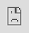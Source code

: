 ```yaml
---
new: false
footer: true
header: true
updated: false
layout: templates/new/help/post-new.html
title: How to Install Helperbird
description: Follow our step-by-step guide to effortlessly install Helperbird on various browsers including Google Chrome, Firefox, Safari, and Edge. Enhance your browsing experience across multiple platforms with Helperbird.
keywords:
  Dyslexia software, Reading Mode for Google Chrome, Voice typing for chrome, Text to speech for
  chrome, text reader, Immersive Reader, dyslexia fonts, accessibility software, dyslexia software,
  Helperbird for Edge, Helperbird for Firefox, Helperbird for Chrome, Opendyslexic for Chrome,
  OpenDyslexic
youtubeId: vwT8SAJfU3E
cardTitle: Installing Helperbird
featureDescription: Discover how to install Helperbird on Google Chrome, Firefox, Safari, and Edge.
date: 2016-01-04
headerTags: 
  [
    { tag: "how-to-install-helperbird-for-google-chrome", title: "Google Chrome" },
    { tag: "how-to-install-helperbird-for-microsoft-edge", title: "Microsoft Edge" },
    { tag: "how-to-install-helperbird-for-safari", title: "Safari" },
    { tag: "how-to-install-helperbird-for-mozilla-firefox", title: "Mozilla Firefox" },
    { tag: "how-to-install-helperbird-on-google-docs", title: "Google Docs" },
    { tag: "how-to-install-helperbird-on-google-slides", title: "Google Slides" },
    { tag: "how-to-install-the-helperbird-on-ipad-iphone", title: "iPhone/iPad" }
  ]  
tags:
  - introduction
  - helpguides
  - introductionHelpGuides
url: help/installing-helperbird/
permalink: help/installing-helperbird/
---
```


Getting Helperbird installed is quick and easy. Just pick your browser or device below and follow the steps. You'll be up and running in no time.

---

## How to Install Helperbird for Google Chrome

### Step 1: Open the Chrome Web Store

Launch Google Chrome on your computer. Go to the [Helperbird extension page on the Chrome Web Store](https://chrome.google.com/webstore/detail/helperbird/ahmapmilbkfamljbpgphfndeemhnajme).


---

### Step 2: Add to Chrome

Click the blue **Add to Chrome** button on the Helperbird extension page.


---

### Step 3: Confirm Installation

A pop-up window will appear asking for confirmation. Click **Add Extension** to proceed.


---

### Step 4: Start Using Helperbird

Helperbird is now installed! You'll see the Helperbird icon appear in the top-right corner of Chrome. Click it to start using Helperbird.


---

## How to Install Helperbird for Microsoft Edge

### Step 1: Open the Edge Add-ons Store

Start Microsoft Edge on your computer. Go to the [Helperbird page in the Microsoft Edge Add-ons store](https://microsoftedge.microsoft.com/addons/detail/helperbird/gfjkfjnhkpncjfjgcfhfhljomfejnpbk).


---

### Step 2: Get the Extension

Click the **Get** button to start installing Helperbird.


---

### Step 3: Confirm Installation

A pop-up will appear asking for confirmation. Click **Add extension**.


---

### Step 4: Start Using Helperbird

Helperbird is now installed! The Helperbird icon will appear in the top-right corner of Edge. Click it to open Helperbird.


---

## How to Install Helperbird for Mozilla Firefox

### Step 1: Open the Firefox Add-ons Store

Launch Firefox on your computer. Go to the [Helperbird page in the Firefox Add-ons store](https://addons.mozilla.org/en-US/firefox/addon/helperbird/).


---

### Step 2: Add to Firefox

Click **Add to Firefox** to install Helperbird.


---

### Step 3: Confirm Installation

A pop-up window will appear. Click **Add** to confirm the installation.


---

### Step 4: Start Using Helperbird

Helperbird is now installed! You'll see the Helperbird icon in your Firefox toolbar. Click it to start using Helperbird.


---

## How to Install Helperbird for Safari

### Step 1: Open the App Store

Start Safari on your Mac. Open the App Store application.


---

### Step 2: Search for Helperbird

Search for [Helperbird for Safari in the App Store](https://apps.apple.com/us/app/helperbird-for-safari/id1589138053).

<div class="aspect-w-16 aspect-h-9 mt-12 mb-12">
---

### Step 3: Install Helperbird

Click **Get** or **Install** and follow the prompts to download Helperbird.


---

### Step 4: Enable in Safari

Once installed, open Safari Preferences and go to the **Extensions** tab. Find Helperbird and check the box to enable it.


---

### Step 5: Start Using Helperbird

Helperbird is now ready to use in Safari! You'll see the Helperbird icon in your Safari toolbar.


---

## How to Install Helperbird on Google Docs

### Step 1: Open Google Docs

Start a Google Docs document in your browser.


---

### Step 2: Go to Add-ons

Click **Extensions** in the top menu bar (previously called Add-ons in older versions).


---

### Step 3: Get Add-ons

Select **Add-ons** > **Get add-ons** from the dropdown menu.


---

### Step 4: Search for Helperbird

The Google Workspace Marketplace will open. Search for "Helperbird" in the search bar.


---

### Step 5: Install Helperbird

Click **Install** on the Helperbird listing.


---

### Step 6: Allow Permissions

A pop-up will ask for permissions. Click **Continue** and then **Allow** to grant Helperbird the necessary permissions.


---

### Step 7: Start Using Helperbird

Helperbird is now installed! Access it from the **Extensions** > **Helperbird** menu in Google Docs.


---

## How to Install Helperbird on Google Slides

### Step 1: Open Google Slides

Start a Google Slides presentation in your browser.


---

### Step 2: Go to Add-ons

Click **Extensions** in the top menu bar (previously called Add-ons in older versions).


---

### Step 3: Get Add-ons

Select **Add-ons** > **Get add-ons** from the dropdown menu.


---

### Step 4: Search for Helperbird

The Google Workspace Marketplace will open. Search for "Helperbird" in the search bar.


---

### Step 5: Install Helperbird

Click **Install** on the Helperbird listing.


---

### Step 6: Allow Permissions

A pop-up will ask for permissions. Click **Continue** and then **Allow** to grant Helperbird the necessary permissions.



---

### Step 7: Start Using Helperbird

Helperbird is now installed! Access it from the **Extensions** > **Helperbird** menu in Google Slides.



---

## How to Install Helperbird on iPad/iPhone

### Step 1: Open the App Store

Launch the App Store on your iPad or iPhone.



---

### Step 2: Search for Helperbird

Search for [Helperbird for Safari](https://apps.apple.com/us/app/helperbird-for-safari/id1589138053) in the App Store.


---

### Step 3: Download the App

Tap **GET** or **INSTALL** to download and install the Helperbird app. You may need to use Face ID, Touch ID, or your Apple ID password.



---

### Step 4: Open the App

Once installed, tap the Helperbird app icon on your home screen to open it.


---

### Step 5: Enable in Safari

Follow the on-screen instructions to enable Helperbird in Safari. You'll need to go to your device's Settings > Safari > Extensions and turn on Helperbird.


---

### Step 6: Start Using Helperbird

Helperbird is now ready to use in Safari on your iPhone or iPad!

![Using Helperbird on iOS](ios-helperbird-ready.png)

**Note:** Helperbird requires iOS 15.0 or later.

**Tip:** After installing on any browser, consider pinning Helperbird to your toolbar for quick access. Check out our [guide on pinning extensions](/help/how-to-pin-a-chrome-extension/)!

---

## Video Tutorial

{% if youtubeId %}
<div class="aspect-w-16 aspect-h-9 mt-12 mb-12">
<iframe
  style="position: absolute; top: 0; left: 0; width: 100%; height: 100%"
  src="https://www.youtube-nocookie.com/embed/{{youtubeId}}"
  title="YouTube video player"
  frameborder="0"
  allow="accelerometer; autoplay; clipboard-write; encrypted-media; gyroscope; picture-in-picture; web-share"
  allowfullscreen
></iframe>
</div>
{% else %}
Coming soon
{% endif %}

---

## Need Additional Help?

Having trouble installing Helperbird? Reach out to our [Helperbird support team](/support/) and we'll help you get set up!